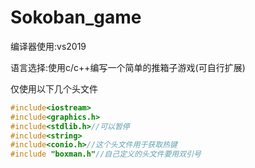 # Sokoban_game
编译器使用:vs2019

语言选择:使用c/c++编写一个简单的推箱子游戏(可自行扩展)


仅使用以下几个头文件
```cpp
#include<iostream>
#include<graphics.h>
#include<stdlib.h>//可以暂停
#include<string>
#include<conio.h>//这个头文件用于获取热键
#include "boxman.h"//自己定义的头文件要用双引号
```
